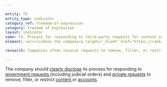 ```yaml
---

entity: f5
entity_type: indicator
category_ref: freedom-of-expression
category: Freedom of Expression
layout: indicator
name: F5. Process for responding to third-party requests for content or account restriction
element: <ol><li>Does the company<a target="_blank" href="https://rankingdigitalrights.org/2018-indicators/#clearlydisclose"> clearly disclose</a> its process for responding to <a target="_blank" href="https://rankingdigitalrights.org/2018-indicators/#nonjudicial">non-judicial government requests</a>?</li><li>Does the company <a target="_blank" href="https://rankingdigitalrights.org/2018-indicators/#clearlydisclose">clearly disclose</a> its process for responding to <a target="_blank" href="https://rankingdigitalrights.org/2018-indicators/#courtorder">court orders</a>?</li><li>Does the company <a target="_blank" href="https://rankingdigitalrights.org/2018-indicators/#clearlydisclose">clearly disclose</a> its process for responding to <a target="_blank" href="https://rankingdigitalrights.org/2018-indicators/#governmentrequest">government requests </a>from foreign jurisdictions?</li><li>Does the company <a target="_blank" href="https://rankingdigitalrights.org/2018-indicators/#clearlydisclose">clearly disclose</a> its process for responding to <a target="_blank" href="https://rankingdigitalrights.org/2018-indicators/#privaterequest">private requests</a>?</li><li>Do the company’s explanations <a target="_blank" href="https://rankingdigitalrights.org/2018-indicators/#clearlydisclose">clearly disclose</a> the legal basis under which it may comply with <a target="_blank" href="https://rankingdigitalrights.org/2018-indicators/#governmentrequest">government requests</a>?</li><li>Do the company’s explanations <a target="_blank" href="https://rankingdigitalrights.org/2018-indicators/#clearlydisclose">clearly disclose</a> the basis under which it may comply with <a target="_blank" href="https://rankingdigitalrights.org/2018-indicators/#privaterequest">private requests</a>?</li><li>Does the company <a target="_blank" href="https://rankingdigitalrights.org/2018-indicators/#clearlydisclose">clearly disclose</a> that it carries out due diligence on <a target="_blank" href="https://rankingdigitalrights.org/2018-indicators/#governmentrequest">government requests</a> before deciding how to respond?</li><li>Does the company <a target="_blank" href="https://rankingdigitalrights.org/2018-indicators/#clearlydisclose">clearly disclose</a> that it carries out due diligence on <a target="_blank" href="https://rankingdigitalrights.org/2018-indicators/#privaterequest">private requests</a> before deciding how to respond?</li><li>Does the company commit to push back on inappropriate or overbroad<a target="_blank" href="https://rankingdigitalrights.org/2018-indicators/#governmentrequest"> requests made by governments</a>?</li><li>Does the company commit to push back on inappropriate or overbroad <a target="_blank" href="https://rankingdigitalrights.org/2018-indicators/#privaterequest">private requests</a>?</li><li>Does the company provide clear guidance or examples of implementation of its process of responding to<a target="_blank" href="https://rankingdigitalrights.org/2018-indicators/#governmentrequest"> government requests</a>?</li><li>Does the company provide clear guidance or examples of implementation of its process of responding to<a target="_blank" href="https://rankingdigitalrights.org/2018-indicators/#privaterequest"> private requests</a>?</li></ol>

research: Companies often receive requests to remove, filter, or restrict access to content and accounts. These requests can come from government agencies or courts (both domestic and foreign), as well as from private entities (i.e. non-governmental and non-judicial entities). We expect companies to publicly disclose their process for responding to requests from governments and courts, as well as to private requests that come through some type of defined or organized process. Private requests can come through a process established by law, (e.g., requests made under the U.S. Digital Millennium Copyright Act, the European Right to be Forgotten ruling, etc.) or a self-regulatory arrangement (e.g., company agreements to block certain types of images).</p><p>This indicator evaluates whether the company clearly discloses how it responds to government and private requests to remove, filter, or restrict content or accounts. The company should disclose the legal reasons why it would remove content. In some cases, the law might prevent a company from disclosing information referenced in this indicator’s elements. RDR will document situations where this is the case, but a company will still lose points if it fails to meet all elements. This represents a situation where the law causes companies to be uncompetitive, and we encourage companies to advocate for laws that enable them to fully respect users’ rights to freedom of expression and privacy.</p><p><b>Potential sources:</b></p><ul><li>Company transparency report</li><li>Company law enforcement guidelines</li><li>Company terms of service</li><li>Company help or support center</li><li>Company blog posts</li><li>Company policy on copyright or intellectual property</li></ul>

---
```

The company should <a target="_blank" href="https://rankingdigitalrights.org/2018-indicators/#clearlydisclose">clearly disclose</a> its process for responding to <a target="_blank" href="https://rankingdigitalrights.org/2018-indicators/#governmentrequest">government requests </a>(including judicial orders) and <a target="_blank" href="https://rankingdigitalrights.org/2018-indicators/#privaterequest">private requests</a> to remove, filter, or restrict <a target="_blank" href="https://rankingdigitalrights.org/2018-indicators/#content">content </a>or <a target="_blank" href="https://rankingdigitalrights.org/2018-indicators/#account">accounts</a>.

